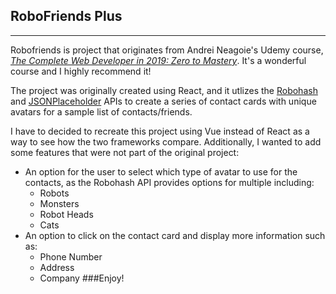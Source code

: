 ## RoboFriends Plus
---
Robofriends is project that originates from Andrei Neagoie's Udemy course, *[The Complete Web Developer in 2019: Zero to Mastery](https://www.udemy.com/the-complete-web-developer-zero-to-mastery/)*. It's a wonderful course and I highly recommend it! 

The project was originally created using React, and it utlizes the [Robohash](https://robohash.org/) and [JSONPlaceholder](https://jsonplaceholder.typicode.com/) APIs to create a series of contact cards with unique avatars for a sample list of contacts/friends. 

I have to decided to recreate this project using Vue instead of React as a way to see how the two frameworks compare. Additionally, I wanted to add some features that were not part of the original project:
- An option for the user to select which type of avatar to use for the contacts, as the Robohash API provides options for multiple including:
  - Robots
  - Monsters
  - Robot Heads
  - Cats
- An option to click on the contact card and display more information such as:
  - Phone Number
  - Address
  - Company
###Enjoy!